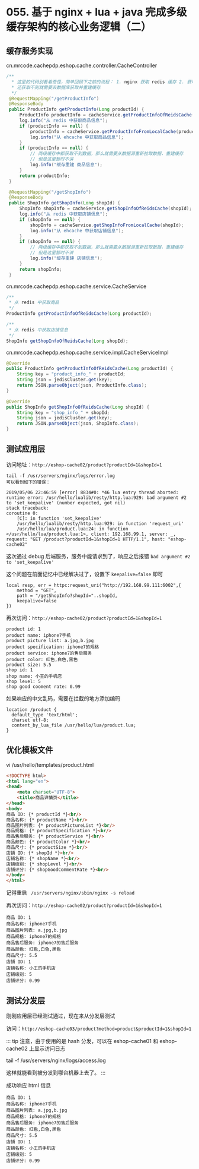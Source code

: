 # 055. 基于 nginx + lua + java 完成多级缓存架构的核心业务逻辑（二）

## 缓存服务实现
cn.mrcode.cachepdp.eshop.cache.controller.CacheController

```java
/**
  * 这里的代码别看着奇怪，简单回顾下之前的流程： 1. nginx 获取 redis 缓存 2. 获取不到再获取服务的堆缓存（也就是这里的 ecache） 3.
  * 还获取不到就需要去数据库获取并重建缓存
  */
 @RequestMapping("/getProductInfo")
 @ResponseBody
 public ProductInfo getProductInfo(Long productId) {
     ProductInfo productInfo = cacheService.getProductInfoOfReidsCache(productId);
     log.info("从 redis 中获取商品信息");
     if (productInfo == null) {
         productInfo = cacheService.getProductInfoFromLocalCache(productId);
         log.info("从 ehcache 中获取商品信息");
     }
     if (productInfo == null) {
         // 两级缓存中都获取不到数据，那么就需要从数据源重新拉取数据，重建缓存
         // 但是这里暂时不讲
         log.info("缓存重建 商品信息");
     }
     return productInfo;
 }

 @RequestMapping("/getShopInfo")
 @ResponseBody
 public ShopInfo getShopInfo(Long shopId) {
     ShopInfo shopInfo = cacheService.getShopInfoOfReidsCache(shopId);
     log.info("从 redis 中获取店铺信息");
     if (shopInfo == null) {
         shopInfo = cacheService.getShopInfoFromLocalCache(shopId);
         log.info("从 ehcache 中获取店铺信息");
     }
     if (shopInfo == null) {
         // 两级缓存中都获取不到数据，那么就需要从数据源重新拉取数据，重建缓存
         // 但是这里暂时不讲
         log.info("缓存重建 店铺信息");
     }
     return shopInfo;
 }
```

cn.mrcode.cachepdp.eshop.cache.service.CacheService

```java
/**
 * 从 redis 中获取商品
 */
ProductInfo getProductInfoOfReidsCache(Long productId);

/**
 * 从 redis 中获取店铺信息
 */
ShopInfo getShopInfoOfReidsCache(Long shopId);

```
cn.mrcode.cachepdp.eshop.cache.service.impl.CacheServiceImpl

```java
@Override
public ProductInfo getProductInfoOfReidsCache(Long productId) {
    String key = "product_info_" + productId;
    String json = jedisCluster.get(key);
    return JSON.parseObject(json, ProductInfo.class);
}

@Override
public ShopInfo getShopInfoOfReidsCache(Long shopId) {
    String key = "shop_info_" + shopId;
    String json = jedisCluster.get(key);
    return JSON.parseObject(json, ShopInfo.class);
}
```

## 测试应用层
访问地址：`http://eshop-cache02/product?productId=1&shopId=1`

```
tail -f /usr/servers/nginx/logs/error.log
可以看到如下的错误：

2019/05/06 22:46:59 [error] 8834#0: *46 lua entry thread aborted: runtime error: /usr/hello/lualib/resty/http.lua:929: bad argument #2 to 'set_keepalive' (number expected, got nil)
stack traceback:
coroutine 0:
	[C]: in function 'set_keepalive'
	/usr/hello/lualib/resty/http.lua:929: in function 'request_uri'
	/usr/hello/lua/product.lua:24: in function </usr/hello/lua/product.lua:1>, client: 192.168.99.1, server: _, request: "GET /product?productId=1&shopId=1 HTTP/1.1", host: "eshop-cache02"
```

这次通过 debug 后端服务，服务中能请求到了，响应之后报错 `bad argument #2 to 'set_keepalive'`

这个问题在前面记忆中已经解决过了，设置下 `keepalive=false` 即可
```
local resp, err = httpc:request_uri("http://192.168.99.111:6002",{
    method = "GET",
    path = "/getShopInfo?shopId="..shopId,
    keepalive=false
})
```

再次访问：`http://eshop-cache02/product?productId=1&shopId=1`

```
product id: 1
product name: iphone7手机
product picture list: a.jpg,b.jpg
product specification: iphone7的规格
product service: iphone7的售后服务
product color: 红色,白色,黑色
product size: 5.5
shop id: 1
shop name: 小王的手机店
shop level: 5
shop good cooment rate: 0.99
```

如果响应的中文乱码，需要在拦截的地方添加编码

```
location /product {
  default_type 'text/html';
  charset utf-8;
  content_by_lua_file /usr/hello/lua/product.lua;
}
```

## 优化模板文件
vi /usr/hello/templates/product.html

```html
<!DOCTYPE html>
<html lang="en">
<head>
    <meta charset="UTF-8">
    <title>商品详情页</title>
</head>
<body>
商品 ID: {* productId *}<br/>
商品名称: {* productName *}<br/>
商品图片列表: {* productPictureList *}<br/>
商品规格: {* productSpecification *}<br/>
商品售后服务: {* productService *}<br/>
商品颜色: {* productColor *}<br/>
商品尺寸: {* productSize *}<br/>
店铺 ID: {* shopId *}<br/>
店铺名称: {* shopName *}<br/>
店铺级别: {* shopLevel *}<br/>
店铺评分: {* shopGoodCommentRate *}<br/>
</body>
</html>
```
记得重启 ` /usr/servers/nginx/sbin/nginx -s reload`

再次访问：`http://eshop-cache02/product?productId=1&shopId=1`

```
商品 ID: 1
商品名称: iphone7手机
商品图片列表: a.jpg,b.jpg
商品规格: iphone7的规格
商品售后服务: iphone7的售后服务
商品颜色: 红色,白色,黑色
商品尺寸: 5.5
店铺 ID: 1
店铺名称: 小王的手机店
店铺级别: 5
店铺评分: 0.99
```

## 测试分发层

刚刚应用层已经测试通过，现在来从分发层测试

访问：`http://eshop-cache03/product?method=product&productId=1&shopId=1`

::: tip
注意，由于使用的是 hash 分发，可以在 eshop-cache01 和 eshop-cache02 上显示访问日志

 tail -f /usr/servers/nginx/logs/access.log

这样就能看到被分发到哪台机器上去了。
:::

成功响应 html 信息

```
商品 ID: 1
商品名称: iphone7手机
商品图片列表: a.jpg,b.jpg
商品规格: iphone7的规格
商品售后服务: iphone7的售后服务
商品颜色: 红色,白色,黑色
商品尺寸: 5.5
店铺 ID: 1
店铺名称: 小王的手机店
店铺级别: 5
店铺评分: 0.99
```
